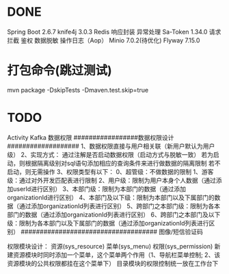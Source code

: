 # DONE
Spring Boot 2.6.7
knife4j 3.0.3
Redis
响应封装
异常处理
Sa-Token 1.34.0
请求拦截
鉴权
数据脱敏
操作日志（Aop）
Minio 7.0.2(待优化)
Flyway 7.15.0

# 打包命令(跳过测试)
mvn package -DskipTests -Dmaven.test.skip=true


# TODO
Activity
Kafka
数据权限
#################数据权限设计###################
1、数据权限直接与用户相关联（新用户默认为用户级）
2、实现方式：
    通过注解是否启动数据权限（启动方式与脱敏一致）
    若为启动，则根据隔离级别对sql语句添加相应的查询条件来进行做数据的隔离限制
    若不启动，则无需操作
3、权限类型有以下：
    0、超管级：不做数据的限制
    1、游客级：通过对外开发匹配表进行限制
    2、用户级：限制为用户本身个人数据（通过添加userId进行区别）
    3、本部门级：限制为本部门的数据（通过添加organizationId进行区别）
    4、本部门及以下级：限制为本部门以及下属部门的数据（通过添加organizationId列表进行区别）
    5、跨部门之本部门级：限制为各本部门的数据（通过添加organizationId列表进行区别）
    6、跨部门之本部门及以下级：限制为各本部门以及下属部门的数据（通过添加organizationId列表进行区别）
####################################
图像/短信验证码

权限模块设计：
资源(sys_resource)
菜单(sys_menu)
权限(sys_permission)
新建资源模块时同时添加一个菜单，这个菜单两个作用（1、导航栏菜单控制; 2、该资源模块的公共权限都挂在这个菜单下）
目录模块的权限控制统一放在工作台下








